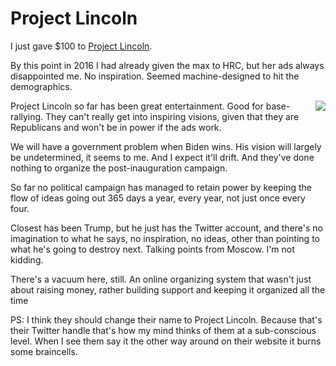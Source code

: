 # Project Lincoln
I just gave $100 to <a href="https://lincolnproject.us/">Project Lincoln</a>.

By this point in 2016 I had already given the max to HRC, but her ads always disappointed me. No inspiration. Seemed machine-designed to hit the demographics. 

<img src="http://scripting.com/images/2019/02/12/boldItalic.png" border="0" align="right">Project Lincoln so far has been great entertainment. Good for base-rallying. They can't really get into inspiring visions, given that they are Republicans and won't be in power if the ads work. 

We will have a government problem when Biden wins. His vision will largely be undetermined, it seems to me. And I expect it'll drift. And they've done nothing to organize the post-inauguration campaign. 

So far no political campaign has managed to retain power by keeping the flow of ideas going out 365 days a year, every year, not just once every four. 

Closest has been Trump, but he just has the Twitter account, and there's no imagination to what he says, no inspiration, no ideas, other than pointing to what he's going to destroy next. Talking points from Moscow. I'm not kidding.

There's a vacuum here, still. An online organizing system that wasn't just about raising money, rather building support and keeping it organized all the time

PS: I think they should change their name to Project Lincoln. Because that's their Twitter handle that's how my mind thinks of them at a sub-conscious level. When I see them say it the other way around on their website it burns some braincells. 

